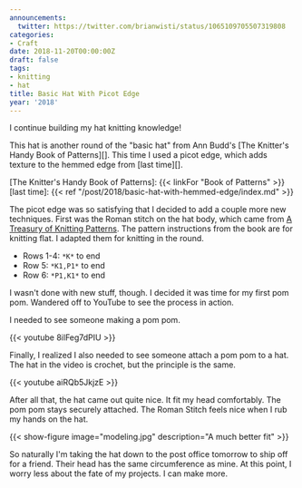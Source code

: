 ```yaml
---
announcements:
  twitter: https://twitter.com/brianwisti/status/1065109705507319808
categories:
- Craft
date: 2018-11-20T00:00:00Z
draft: false
tags:
- knitting
- hat
title: Basic Hat With Picot Edge
year: '2018'
---
```


I continue building my hat knitting knowledge!
<!--more-->

This hat is another round of the "basic hat" from Ann Budd's [The Knitter's Handy Book of Patterns][]. This
time I used a picot edge, which adds texture to the hemmed edge from [last time][].

[The Knitter's Handy Book of Patterns]: {{< linkFor "Book of Patterns" >}}
[last time]: {{< ref "/post/2018/basic-hat-with-hemmed-edge/index.md" >}}

The picot edge was so satisfying that I decided to add a couple more new techniques. First was the Roman
stitch on the hat body, which came from [A Treasury of Knitting Patterns][]. The pattern instructions from the
book are for knitting flat. I adapted them for knitting in the round.

* Rows 1-4: `*K*` to end
* Row 5: `*K1,P1*` to end
* Row 6: `*P1,K1*` to end

[A Treasury of Knitting Patterns]: https://www.goodreads.com/book/show/129506.A_Treasury_of_Knitting_Patterns

I wasn't done with new stuff, though. I decided it was time for my first pom pom. Wandered off to YouTube to
see the process in action.

I needed to see someone making a pom pom.

{{< youtube 8ilFeg7dPIU >}}

Finally, I realized I also needed to see someone attach a pom pom to a hat. The hat in the video is crochet,
but the principle is the same.

{{< youtube aiRQb5JkjzE >}}

After all that, the hat came out quite nice. It fit my head comfortably. The pom pom stays securely attached.
The Roman Stitch feels nice when I rub my hands on the hat.

{{< show-figure
    image="modeling.jpg"
    description="A much better fit" >}}

So naturally I'm taking the hat down to the post office tomorrow to ship off for a friend. Their head has the
same circumference as mine. At this point, I worry less about the fate of my projects. I can make more.


